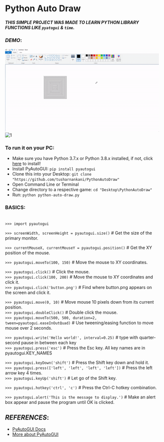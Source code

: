 # Python Auto Draw

##### THIS SIMPLE PROJECT WAS MADE TO LEARN PYTHON LIBRARY FUNCTIONS LIKE `pyatogui` & `time`.

### _DEMO_:

![Demo](pyautoguidemo.gif)
![1](https://user-images.githubusercontent.com/61280281/89520553-a5676000-d7fb-11ea-8e2f-883782ddcbc6.png)

### To run it on your PC:

- Make sure you have Python 3.7.x or Python 3.8.x installed, if not, click [here](https://www.python.org/downloads/) to install!
- Install PyAutoGUI: `pip install pyautogui`
- Clone this into your Desktop: `git clone "https://github.com/tusharnankani/PythonAutoDraw"`
- Open Command Line or Terminal
- Change directory to a respective game: `cd "Desktop\PythonAutoDraw"`
- Run: `python python-auto-draw.py`

### BASICS:

<code>
>>> import pyautogui
</code>

`>>> screenWidth, screenHeight = pyautogui.size()` # Get the size of the primary monitor.

`>>> currentMouseX, currentMouseY = pyautogui.position()` # Get the XY position of the mouse.

`>>> pyautogui.moveTo(100, 150)` # Move the mouse to XY coordinates.

`>>> pyautogui.click()` # Click the mouse.<br>
`>>> pyautogui.click(100, 200)` # Move the mouse to XY coordinates and click it.<br>
`>>> pyautogui.click('button.png')` # Find where button.png appears on the screen and click it.<br>

`>>> pyautogui.move(0, 10)` # Move mouse 10 pixels down from its current position.<br>
`>>> pyautogui.doubleClick()` # Double click the mouse.<br>
`>>> pyautogui.moveTo(500, 500, duration=2, tween=pyautogui.easeInOutQuad)` # Use tweening/easing function to move mouse over 2 seconds.<br>

`>>> pyautogui.write('Hello world!', interval=0.25)` # type with quarter-second pause in between each key<br>
`>>> pyautogui.press('esc')` # Press the Esc key. All key names are in pyautogui.KEY_NAMES<br>

`>>> pyautogui.keyDown('shift')` # Press the Shift key down and hold it.<br>
`>>> pyautogui.press(['left', 'left', 'left', 'left'])` # Press the left arrow key 4 times.<br>
`>>> pyautogui.keyUp('shift')` # Let go of the Shift key.<br>

`>>> pyautogui.hotkey('ctrl', 'c')` # Press the Ctrl-C hotkey combination.<br>

`>>> pyautogui.alert('This is the message to display.')` # Make an alert box appear and pause the program until OK is clicked.<br>

## _REFERENCES_:

- [PyAutoGUI Docs](https://pypi.org/project/PyAutoGUI/)
- [More about PyAutoGUI](https://pyautogui.readthedocs.io/en/latest/mouse.html#mouse-drags)
